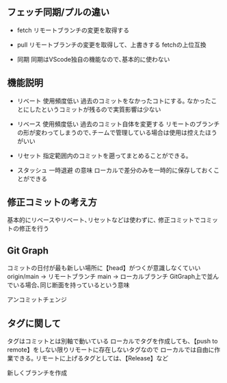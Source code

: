 ## フェッチ同期/プルの違い

- fetch
リモートブランチの変更を取得する

- pull
リモートブランチの変更を取得して、上書きする
fetchの上位互換

- 同期
同期はVScode独自の機能なので､基本的に使わない

## 機能説明

- リベート
使用頻度低い
過去のコミットをなかったコトにする｡
なかったことにしたというコミットが残るので実質影響は少ない

- リベース
使用頻度低い
過去のコミット自体を変更する
リモートのブランチの形が変わってしまうので､チームで管理している場合は使用は控えたほうがいい

- リセット
指定範囲内のコミットを遡ってまとめることができる｡

- スタッシュ
一時退避 の意味
ローカルで差分のみを一時的に保存しておくことができる


## 修正コミットの考え方
基本的にリベースやリベート､リセットなどは使わずに､
修正コミットでコミットの修正を行う


## Git Graph

コミットの日付が最も新しい場所に【head】がつくが意識しなくていい
origin/main → リモートブランチ
main → ローカルブランチ
GitGraph上で並んでいる場合､同じ断面を持っているという意味

アンコミットチェンジ



## タグに関して
タグはコミットとは別軸で動いている
ローカルでタグを作成しても､【push to remote】をしない限りリモートに存在しないタグなので
ローカルでは自由に作業できる｡ リモートに上げるタグとしては､【Release】など

新しくブランチを作成